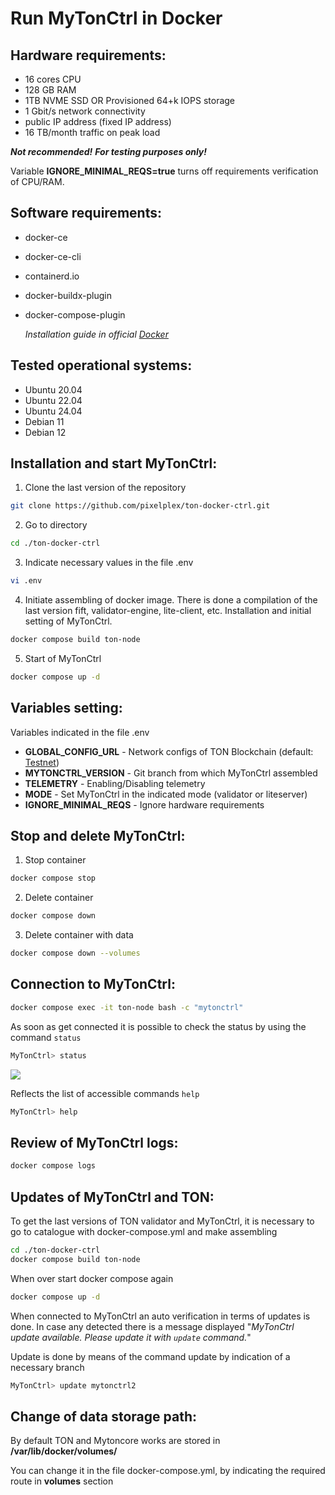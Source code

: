 # Run MyTonCtrl in Docker

## Hardware requirements:

* 16 cores CPU
* 128 GB RAM
* 1TB NVME SSD OR Provisioned 64+k IOPS storage
* 1 Gbit/s network connectivity
* public IP address (fixed IP address)
* 16 TB/month traffic on peak load

**_Not recommended!_** **_For testing purposes only!_**

Variable **IGNORE_MINIMAL_REQS=true** turns off requirements verification of CPU/RAM.

## Software requirements:

* docker-ce
* docker-ce-cli
* containerd.io
* docker-buildx-plugin
* docker-compose-plugin

  _Installation guide in official [Docker](https://docs.docker.com/engine/install/)_

## Tested operational systems:

* Ubuntu 20.04
* Ubuntu 22.04
* Ubuntu 24.04
* Debian 11
* Debian 12

## Installation and start MyTonCtrl:

1. Clone the last version of the repository
```bash
git clone https://github.com/pixelplex/ton-docker-ctrl.git
```
2. Go to directory
```bash
cd ./ton-docker-ctrl
```
3. Indicate necessary values in the file .env
```bash
vi .env
```
4. Initiate assembling of docker image. There is done a compilation of the last version fift, validator-engine, lite-client, etc. Installation and initial setting of MyTonCtrl.
```bash
docker compose build ton-node
```
5. Start of MyTonCtrl
```bash
docker compose up -d
```
## Variables setting:

Variables indicated in the file .env
* **GLOBAL_CONFIG_URL** - Network configs of TON Blockchain (default: [Testnet](https://ton.org/testnet-global.config.json))
* **MYTONCTRL_VERSION** - Git branch  from which MyTonCtrl assembled
* **TELEMETRY** - Enabling/Disabling telemetry
* **MODE** - Set MyTonCtrl in the indicated mode (validator or liteserver)
* **IGNORE_MINIMAL_REQS** - Ignore hardware requirements

## Stop and delete MyTonCtrl:

1. Stop container
```bash
docker compose stop
```
2. Delete container
```bash
docker compose down
```
3. Delete container with data
```bash
docker compose down --volumes
```
## Connection to  MyTonCtrl:
```bash
docker compose exec -it ton-node bash -c "mytonctrl"
```
As soon as get connected it is possible to check the status by using the command `status`
```bash
MyTonCtrl> status
```
![](https://raw.githubusercontent.com/ton-blockchain/mytonctrl/master/screens/mytonctrl-status.png)

Reflects the list of accessible commands `help`
```bash
MyTonCtrl> help
```
## Review of MyTonCtrl logs:
```bash
docker compose logs
```
## Updates of MyTonCtrl and TON:

To get the last versions of TON validator and MyTonCtrl, it is necessary to go to catalogue with  docker-compose.yml and make assembling
```bash
cd ./ton-docker-ctrl
docker compose build ton-node
```
When over start docker compose again
```bash
docker compose up -d
```
When connected to MyTonCtrl an auto verification in terms of  updates is done. In case any detected there is a message displayed "_MyTonCtrl update available. Please update it with `update` command._"

Update is done by means of the command update by indication of a necessary branch
```bash
MyTonCtrl> update mytonctrl2
```
## Change of data storage path:

By default TON and Mytoncore works are stored in **/var/lib/docker/volumes/**

You can change it in the file docker-compose.yml, by indicating the required route in **volumes** section
